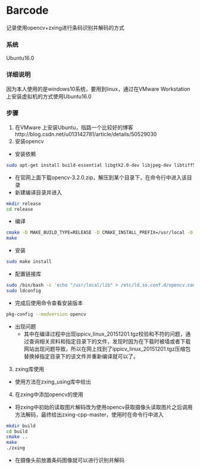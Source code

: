 # Barcode
记录使用opencv+zxing进行条码识别并解码的方式
### 系统
Ubuntu16.0
### 详细说明
因为本人使用的是windows10系统，要用到linux，通过在VMware Workstation上安装虚拟机的方式使用Ubuntu16.0
### 步骤
1. 在VMware 上安装Ubuntu，指路一个比较好的博客http://blog.csdn.net/u013142781/article/details/50529030
2. 安装opencv
* 安装依赖
```bash
sudo apt-get install build-essential libgtk2.0-dev libjpeg-dev libtiff5-dev libjasper-dev libopenexr-dev cmake libeigen3-dev yasm libfaac-dev libtheora-dev libx264-dev libv4l-dev libavcodec-dev libavformat-dev libswscale-dev libv4l-dev ffmpeg
```
* 在官网上面下载opencv-3.2.0.zip，解压到某个目录下，在命令行中进入该目录
* 新建编译目录并进入
```bash
mkdir release
cd release
```
* 编译
```bash
cmake -D MAKE_BUILD_TYPE=RELEASE -D CMAKE_INSTALL_PREFIX=/usr/local -D WITH_OPENCL=OFF -D WITH_CUDA=OFF ..
make
```
* 安装
```bash
sudo make install
```
* 配置链接库
```bash
sudo /bin/bash -c 'echo "/usr/local/lib" > /etc/ld.so.conf.d/opencv.conf'
sudo ldconfig
```
* 完成后使用命令查看安装版本
```bash
pkg-config --modversion opencv
```
* 出现问题
  * 其中在编译过程中出现ippicv_linux_20151201.tgz校验和不符的问题，通过查询相关资料和指定目录下的文件，发现时因为在下载时被墙或者下载网站出现问题导致，所以在网上找到了ippicv_linux_20151201.tgz压缩包替换掉指定目录下的该文件并重新编译就可以了。
3. zxing库使用
* 使用方法在zxing_using库中给出
4. 在zxing中添加opencv的使用
* 将zxing中初始的读取图片解码改为使用opencv获取摄像头读取图片之后调用方法解码，最终给出zxing-cpp-master，使用时在命令行中进入
```bash
mkdir build
cd build
cmake ..
make
./zxing
```
* 在摄像头前放置条码图像就可以进行识别并解码
